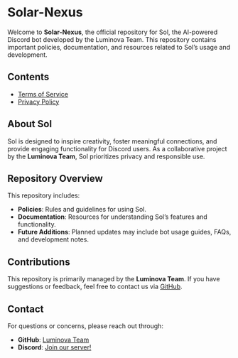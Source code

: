 # Solar-Nexus

Welcome to **Solar-Nexus**, the official repository for Sol, the AI-powered Discord bot developed by the Luminova Team. This repository contains important policies, documentation, and resources related to Sol’s usage and development.


## Contents
- [Terms of Service](./sol-terms-of-service.md)
- [Privacy Policy](./sol-privacy-policy.md)


## About Sol
Sol is designed to inspire creativity, foster meaningful connections, and provide engaging functionality for Discord users. As a collaborative project by the **Luminova Team**, Sol prioritizes privacy and responsible use.

## Repository Overview
This repository includes:
- **Policies**: Rules and guidelines for using Sol.
- **Documentation**: Resources for understanding Sol’s features and functionality.
- **Future Additions**: Planned updates may include bot usage guides, FAQs, and development notes.

## Contributions
This repository is primarily managed by the **Luminova Team**. If you have suggestions or feedback, feel free to contact us via [GitHub](https://github.com/solavedev).


## Contact
For questions or concerns, please reach out through:
- **GitHub**: [Luminova Team](https://github.com/solavedev)
- **Discord**: [Join our server!](https://discord.gg/Fn66vNW5AX)
